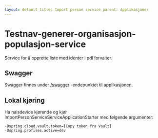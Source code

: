 ```yaml
---
layout: default title: Import person service parent: Applikasjoner
---
```


# Testnav-generer-organisasjon-populasjon-service

Service for å opprette liste med identer i pdl forvalter.

## Swagger

Swagger finnes under [/swagger](https://testnav-import-person-service.dev.intern.nav.no/swagger) -endepunktet til
applikasjonen.

## Lokal kjøring

Ha naisdevice kjørende og kjør ImportPersonServiceServiceApplicationStarter med følgende argumenter:

```
-Dspring.cloud.vault.token=[Copy token fra Vault]
-Dspring.profiles.active=dev
```
